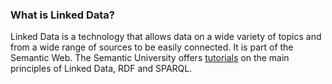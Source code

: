 ### What is Linked Data?

Linked Data is a technology that allows data on a wide variety of topics and from a wide range of sources to be easily connected. It is part of the Semantic Web. The Semantic University offers [tutorials](http://www.cambridgesemantics.com/semantic-university/getting-started-semantics) on the main principles of Linked Data, RDF and SPARQL.
